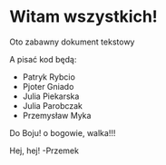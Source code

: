 # Witam wszystkich!

Oto zabawny dokument tekstowy

A pisać kod będą:
 - Patryk Rybcio
 - Pjoter Gniado
 - Julia Piekarska
 - Julia Parobczak
 - Przemysław Myka

 Do Boju!
 o bogowie, walka!!!

Hej, hej! -Przemek